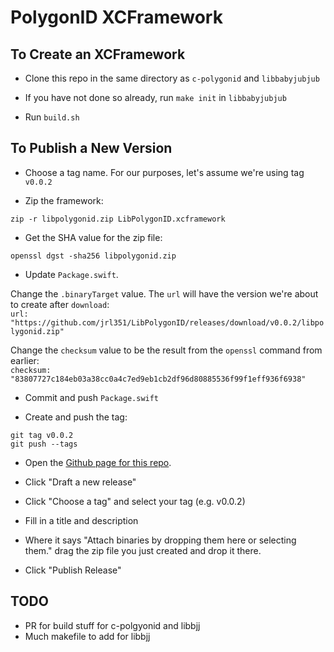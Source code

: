 # PolygonID XCFramework 

## To Create an XCFramework

- Clone this repo in the same directory as `c-polygonid` and
  `libbabyjubjub`

- If you have not done so already, run `make init` in `libbabyjubjub`

- Run `build.sh`

## To Publish a New Version

- Choose a tag name.  For our purposes, let's assume we're using tag `v0.0.2`

- Zip the framework:
```
zip -r libpolygonid.zip LibPolygonID.xcframework
```

- Get the SHA value for the zip file:
```
openssl dgst -sha256 libpolygonid.zip
```

- Update `Package.swift`.

Change the `.binaryTarget` value.  The `url` will have the version we're about to create after `download`:  
`url: "https://github.com/jrl351/LibPolygonID/releases/download/v0.0.2/libpolygonid.zip"`

Change the `checksum` value to be the result from the `openssl` command from earlier:  
`checksum: "83807727c184eb03a38cc0a4c7ed9eb1cb2df96d80885536f99f1eff936f6938"` 


- Commit and push `Package.swift`

- Create and push the tag:
```
git tag v0.0.2
git push --tags
```

- Open the [Github page for this repo](https://github.com/jrl351/LibPolygonID).

- Click "Draft a new release"

- Click "Choose a tag" and select your tag (e.g. v0.0.2)

- Fill in a title and description

- Where it says "Attach binaries by dropping them here or selecting them." drag the zip file you just created and drop it there.

- Click "Publish Release"


## TODO
- PR for build stuff for c-polgyonid and libbjj
- Much makefile to add for libbjj
